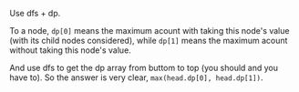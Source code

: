 Use dfs + dp.

To a node, `dp[0]` means the maximum acount with taking this node's value (with its child nodes considered), while `dp[1]` means the maximum acount without taking this node's value.

And use dfs to get the dp array from buttom to top (you should and you have to). So the answer is very clear, `max(head.dp[0], head.dp[1])`.

